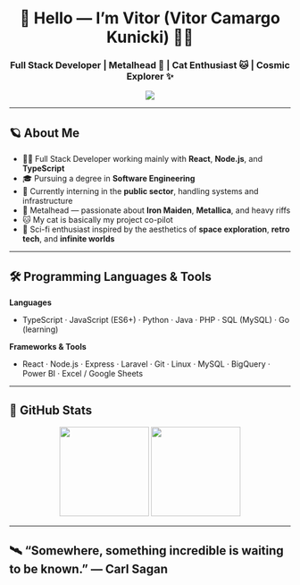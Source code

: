 <h1 align="center">🌌 Hello — I’m Vitor (Vitor Camargo Kunicki) 👨‍🚀</h1>
<h3 align="center">Full Stack Developer | Metalhead 🤘 | Cat Enthusiast 🐱 | Cosmic Explorer ✨</h3>

<p align="center">
  <img src="https://star-name-registry.com/modules/starconstpg/views/img/new/cygnus-cover.jpg" />
</p>

---

## 🪐 About Me

- 🧑‍💻 Full Stack Developer working mainly with **React**, **Node.js**, and **TypeScript**  
- 🎓 Pursuing a degree in **Software Engineering**  
- 🏢 Currently interning in the **public sector**, handling systems and infrastructure  
- 🤘 Metalhead — passionate about **Iron Maiden**, **Metallica**, and heavy riffs  
- 🐱 My cat is basically my project co-pilot  
- 🚀 Sci-fi enthusiast inspired by the aesthetics of **space exploration**, **retro tech**, and **infinite worlds**

---

## 🛠️ Programming Languages & Tools

**Languages**
- TypeScript · JavaScript (ES6+) · Python · Java · PHP · SQL (MySQL) · Go (learning)

**Frameworks & Tools**
- React · Node.js · Express · Laravel · Git · Linux · MySQL · BigQuery · Power BI · Excel / Google Sheets

---

## 🌌 GitHub Stats

<p align="center">
  <img src="https://github-readme-stats.vercel.app/api?username=vitto2099&show_icons=true&theme=dark&bg_color=000000&icon_color=00FFFF&title_color=00FFFF" height="160"/>
  <img src="https://github-readme-stats.vercel.app/api/top-langs/?username=vitto2099&layout=compact&theme=dark&bg_color=000000&title_color=00FFFF" height="160"/>
</p>

---

## 🛰️ “Somewhere, something incredible is waiting to be known.” — Carl Sagan

